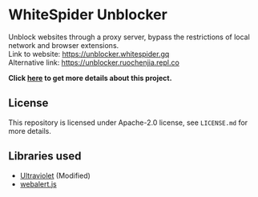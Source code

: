 # WhiteSpider Unblocker
Unblock websites through a proxy server, bypass the restrictions of local network and browser extensions. <br />
Link to website: https://unblocker.whitespider.gq <br />
Alternative link: https://unblocker.ruochenjia.repl.co <br />

<b>Click <a href="https://github.com/ruochenjia/whitespider-unblocker" target="_blank">here</a> to get more details about this project.</b>

## License
This repository is licensed under Apache-2.0 license, see `LICENSE.md` for more details.

## Libraries used
 - <a href="https://github.com/titaniumnetwork-development/Ultraviolet" target="_blank">Ultraviolet</a> (Modified)
 - <a href="https://github.com/ruochenjia/webalert" target="_blank">webalert.js</a>
